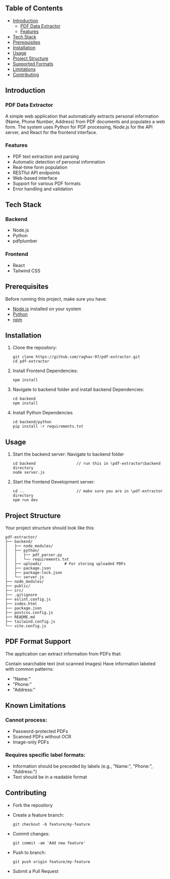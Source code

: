 ## Table of Contents 

- [Introduction](#introduction)
    - [PDF Data Extractor](#pdf-data-extractor)
    - [Features](#features)
- [Tech Stack](#tech-stack)
- [Prerequisites](#prerequisites)
- [Installation](#installation)
- [Usage](#usage)
- [Project Structure](#project-structure)
- [Supported Formats](#pdf-format-support)
- [Limitations](#known-limitations)
- [Contributing](#contributing)



## Introduction

### PDF Data Extractor

A simple web application that automatically extracts personal information (Name, Phone Number, Address) from PDF documents and populates a web form. The system uses Python for PDF processing, Node.js for the API server, and React for the frontend interface.


### Features

- PDF text extraction and parsing
- Automatic detection of personal information
- Real-time form population
- RESTful API endpoints
- Web-based interface
- Support for various PDF formats
- Error handling and validation


## Tech Stack

### Backend 

- Node.js
- Python 
- pdfplumber 

### Frontend 

- React 
- Tailwind CSS


## Prerequisites 

Before running this project, make sure you have:

- [Node.js](https://nodejs.org/) installed on your system
- [Python](https://www.python.org/)
- [npm](https://www.npmjs.com/)


## Installation 

1. Clone the repository: 

    ```
    git clone https://github.com/raghav-97/pdf-extractor.git
    cd pdf-extractor
    ```

2. Install Frontend Dependencies: 
    ```
    npm install
    ```

3. Navigate to backend folder and install backend Dependencies:
    ``` 
    cd backend
    npm install
    ```
4. Install Python Dependencies 
    ```
    cd backend/python
    pip install -r requirements.txt
    ```

## Usage 

1. Start the backend server: 
    Navigate to backend folder
    ```
    cd backend                  // run this in \pdf-extractor\backend directory
    node server.js
    ```

2. Start the frontend Development server: 
    ``` 
    cd ..                       // make sure you are in \pdf-extractor directory 
    npm run dev
    ```


## Project Structure 

Your project structure should look like this: 

    
    pdf-extractor/
    ├── backend/
    │   ├── node_modules/
    │   ├── python/
    │   │   ├── pdf_parser.py
    │   │   └── requirements.txt
    │   ├── uploads/          # For storing uploaded PDFs
    │   ├── package.json
    │   ├── package-lock.json
    │   └── server.js
    ├── node_modules/
    ├── public/
    ├── src/
    ├── .gitignore
    ├── eslint.config.js
    ├── index.html
    ├── package.json
    ├── postcss.config.js
    ├── README.md
    ├── tailwind.config.js
    └── vite.config.js
    


## PDF Format Support

The application can extract information from PDFs that:

Contain searchable text (not scanned images)
Have information labeled with common patterns:
- "Name:"
- "Phone:"
- "Address:"


## Known Limitations

 ### Cannot process:

 - Password-protected PDFs
 - Scanned PDFs without OCR
 - Image-only PDFs


 ### Requires specific label formats:

 - Information should be preceded by labels (e.g., "Name:", "Phone:", "Address:")
 - Text should be in a readable format


## Contributing

- Fork the repository

- Create a feature branch: 
    ```
    git checkout -b feature/my-feature
    ```

- Commit changes: 
    ```
    git commit -am 'Add new feature'
    ```
- Push to branch: 
    ```
    git push origin feature/my-feature
    ```

- Submit a Pull Request
